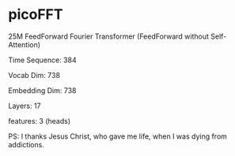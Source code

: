 # picoFFT
25M FeedForward Fourier Transformer (FeedForward without Self-Attention)

Time Sequence: 384

Vocab Dim: 738

Embedding Dim: 738

Layers: 17

features: 3 (heads)


PS: I thanks Jesus Christ, who gave me life, when I was dying from addictions.
